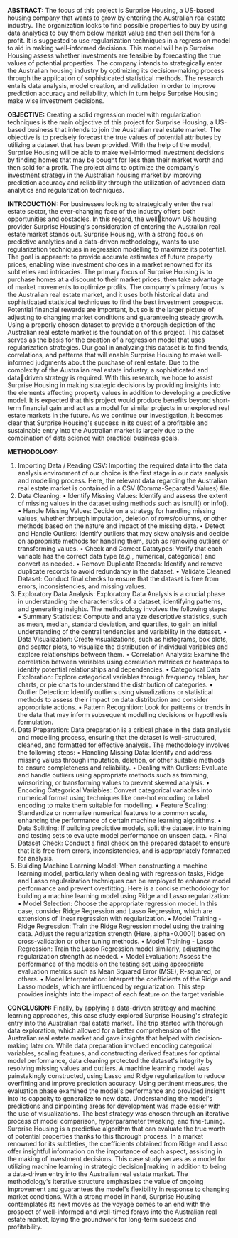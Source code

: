 **ABSTRACT:** 
The focus of this project is Surprise Housing, a US-based housing company that wants 
to grow by entering the Australian real estate industry. The organization looks to find 
possible properties to buy by using data analytics to buy them below market value and 
then sell them for a profit. It is suggested to use regularization techniques in a 
regression model to aid in making well-informed decisions. This model will help 
Surprise Housing assess whether investments are feasible by forecasting the true 
values of potential properties. The company intends to strategically enter the 
Australian housing industry by optimizing its decision-making process through the 
application of sophisticated statistical methods. The research entails data analysis, 
model creation, and validation in order to improve prediction accuracy and reliability, 
which in turn helps Surprise Housing make wise investment decisions.

**OBJECTIVE:** 
Creating a solid regression model with regularization techniques is the main objective
of this project for Surprise Housing, a US-based business that intends to join the 
Australian real estate market. The objective is to precisely forecast the true values of 
potential attributes by utilizing a dataset that has been provided. With the help of the 
model, Surprise Housing will be able to make well-informed investment decisions by 
finding homes that may be bought for less than their market worth and then sold for 
a profit. The project aims to optimize the company's investment strategy in the 
Australian housing market by improving prediction accuracy and reliability through the 
utilization of advanced data analytics and regularization techniques.

**INTRODUCTION:** 
For businesses looking to strategically enter the real estate sector, the ever-changing 
face of the industry offers both opportunities and obstacles. In this regard, the wellknown US housing provider Surprise Housing's consideration of entering the Australian 
real estate market stands out. Surprise Housing, with a strong focus on predictive 
analytics and a data-driven methodology, wants to use regularization techniques in 
regression modelling to maximize its potential. The goal is apparent: to provide 
accurate estimates of future property prices, enabling wise investment choices in a 
market renowned for its subtleties and intricacies.
The primary focus of Surprise Housing is to purchase homes at a discount to their 
market prices, then take advantage of market movements to optimize profits. The 
company's primary focus is the Australian real estate market, and it uses both historical 
data and sophisticated statistical techniques to find the best investment prospects. 
Potential financial rewards are important, but so is the larger picture of adjusting to 
changing market conditions and guaranteeing steady growth.
Using a properly chosen dataset to provide a thorough depiction of the Australian real 
estate market is the foundation of this project. This dataset serves as the basis for the 
creation of a regression model that uses regularization strategies. Our goal in analyzing 
this dataset is to find trends, correlations, and patterns that will enable Surprise 
Housing to make well-informed judgments about the purchase of real estate.
Due to the complexity of the Australian real estate industry, a sophisticated and datadriven strategy is required. With this research, we hope to assist Surprise Housing in 
making strategic decisions by providing insights into the elements affecting property 
values in addition to developing a predictive model. It is expected that this project 
would produce benefits beyond short-term financial gain and act as a model for similar 
projects in unexplored real estate markets in the future. As we continue our 
investigation, it becomes clear that Surprise Housing's success in its quest of a 
profitable and sustainable entry into the Australian market is largely due to the 
combination of data science with practical business goals.

**METHODOLOGY:**
1. Importing Data / Reading CSV: 
Importing the required data into the data analysis environment of our choice 
is the first stage in our data analysis and modelling process. Here, the 
relevant data regarding the Australian real estate market is contained in a 
CSV (Comma-Separated Values) file.
2. Data Cleaning:
• Identify Missing Values: Identify and assess the extent of missing 
values in the dataset using methods such as isnull() or info().
• Handle Missing Values: Decide on a strategy for handling missing 
values, whether through imputation, deletion of rows/columns, or 
other methods based on the nature and impact of the missing data.
• Detect and Handle Outliers: Identify outliers that may skew analysis 
and decide on appropriate methods for handling them, such as 
removing outliers or transforming values.
• Check and Correct Datatypes: Verify that each variable has the 
correct data type (e.g., numerical, categorical) and convert as 
needed.
• Remove Duplicate Records: Identify and remove duplicate records to 
avoid redundancy in the dataset.
• Validate Cleaned Dataset: Conduct final checks to ensure that the 
dataset is free from errors, inconsistencies, and missing values.
3. Exploratory Data Analysis:
Exploratory Data Analysis is a crucial phase in understanding the 
characteristics of a dataset, identifying patterns, and generating insights. 
The methodology involves the following steps:
• Summary Statistics: Compute and analyze descriptive statistics, such 
as mean, median, standard deviation, and quartiles, to gain an initial 
understanding of the central tendencies and variability in the dataset.
• Data Visualization: Create visualizations, such as histograms, box 
plots, and scatter plots, to visualize the distribution of individual 
variables and explore relationships between them.
• Correlation Analysis: Examine the correlation between variables 
using correlation matrices or heatmaps to identify potential 
relationships and dependencies.
• Categorical Data Exploration: Explore categorical variables through 
frequency tables, bar charts, or pie charts to understand the 
distribution of categories.
• Outlier Detection: Identify outliers using visualizations or statistical 
methods to assess their impact on data distribution and consider 
appropriate actions.
• Pattern Recognition: Look for patterns or trends in the data that may 
inform subsequent modelling decisions or hypothesis formulation.
4. Data Preparation: 
Data preparation is a critical phase in the data analysis and modelling
process, ensuring that the dataset is well-structured, cleaned, and 
formatted for effective analysis. The methodology involves the following 
steps:
• Handling Missing Data: Identify and address missing values through 
imputation, deletion, or other suitable methods to ensure 
completeness and reliability.
• Dealing with Outliers: Evaluate and handle outliers using appropriate 
methods such as trimming, winsorizing, or transforming values to 
prevent skewed analysis.
• Encoding Categorical Variables: Convert categorical variables into 
numerical format using techniques like one-hot encoding or label 
encoding to make them suitable for modelling.
• Feature Scaling: Standardize or normalize numerical features to a 
common scale, enhancing the performance of certain machine 
learning algorithms.
• Data Splitting: If building predictive models, split the dataset into 
training and testing sets to evaluate model performance on unseen 
data.
• Final Dataset Check: Conduct a final check on the prepared dataset 
to ensure that it is free from errors, inconsistencies, and is 
appropriately formatted for analysis.
5. Building Machine Learning Model: 
When constructing a machine learning model, particularly when dealing 
with regression tasks, Ridge and Lasso regularization techniques can be 
employed to enhance model performance and prevent overfitting. Here is a 
concise methodology for building a machine learning model using Ridge and 
Lasso regularization:
• Model Selection: Choose the appropriate regression model. In this 
case, consider Ridge Regression and Lasso Regression, which are 
extensions of linear regression with regularization.
• Model Training - Ridge Regression: Train the Ridge Regression model 
using the training data. Adjust the regularization strength (Here, 
alpha=0.0001) based on cross-validation or other tuning methods.
• Model Training - Lasso Regression: Train the Lasso Regression model 
similarly, adjusting the regularization strength as needed.
• Model Evaluation: Assess the performance of the models on the 
testing set using appropriate evaluation metrics such as Mean 
Squared Error (MSE), R-squared, or others.
• Model Interpretation: Interpret the coefficients of the Ridge and 
Lasso models, which are influenced by regularization. This step 
provides insights into the impact of each feature on the target 
variable.

**CONCLUSION:**
Finally, by applying a data-driven strategy and machine learning approaches, this case 
study explored Surprise Housing's strategic entry into the Australian real estate market. 
The trip started with thorough data exploration, which allowed for a better 
comprehension of the Australian real estate market and gave insights that helped with 
decision-making later on.
While data preparation involved encoding categorical variables, scaling features, and 
constructing derived features for optimal model performance, data cleaning protected 
the dataset's integrity by resolving missing values and outliers. A machine learning 
model was painstakingly constructed, using Lasso and Ridge regularization to reduce 
overfitting and improve prediction accuracy.
Using pertinent measures, the evaluation phase examined the model's performance 
and provided insight into its capacity to generalize to new data. Understanding the 
model's predictions and pinpointing areas for development was made easier with the 
use of visualizations. The best strategy was chosen through an iterative process of 
model comparison, hyperparameter tweaking, and fine-tuning.
Surprise Housing is a predictive algorithm that can evaluate the true worth of potential 
properties thanks to this thorough process. In a market renowned for its subtleties, the 
coefficients obtained from Ridge and Lasso offer insightful information on the
importance of each aspect, assisting in the making of investment decisions.
This case study serves as a model for utilizing machine learning in strategic decisionmaking in addition to being a data-driven entry into the Australian real estate market. 
The methodology's iterative structure emphasizes the value of ongoing improvement
and guarantees the model's flexibility in response to changing market conditions.
With a strong model in hand, Surprise Housing contemplates its next moves as the 
voyage comes to an end with the prospect of well-informed and well-timed forays into 
the Australian real estate market, laying the groundwork for long-term success and 
profitability.

